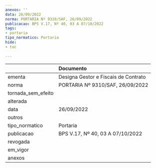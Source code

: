 ```yaml
---
anexos: ''
data: 26/09/2022
norma: PORTARIA Nº 9310/SAF, 26/09/2022
publicacao: BPS V.17, Nº 40, 03 A 07/10/2022
tags:
- portaria
tipo_normatico: Portaria
hide: 
- toc 
 
---
```


|                    | Documento                            |
|:-------------------|:-------------------------------------|
| ementa             | Designa Gestor e Fiscais de Contrato |
| norma              | PORTARIA Nº 9310/SAF, 26/09/2022     |
| tornada_sem_efeito |                                      |
| alterada           |                                      |
| data               | 26/09/2022                           |
| outros             |                                      |
| tipo_normatico     | Portaria                             |
| publicacao         | BPS V.17, Nº 40, 03 A 07/10/2022     |
| revogada           |                                      |
| em_vigor           |                                      |
| anexos             |                                      |